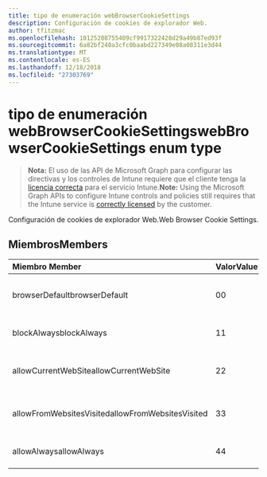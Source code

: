 ```yaml
---
title: tipo de enumeración webBrowserCookieSettings
description: Configuración de cookies de explorador Web.
author: tfitzmac
ms.openlocfilehash: 10125208755409cf9917322428d29a49b87ed93f
ms.sourcegitcommit: 6a82bf240a3cfc0baabd227349e08a08311e3d44
ms.translationtype: MT
ms.contentlocale: es-ES
ms.lasthandoff: 12/18/2018
ms.locfileid: "27303769"
---
```

# <a name="webbrowsercookiesettings-enum-type"></a><span data-ttu-id="f39bc-103">tipo de enumeración webBrowserCookieSettings</span><span class="sxs-lookup"><span data-stu-id="f39bc-103">webBrowserCookieSettings enum type</span></span>

> <span data-ttu-id="f39bc-104">**Nota:** El uso de las API de Microsoft Graph para configurar las directivas y los controles de Intune requiere que el cliente tenga la [licencia correcta](https://go.microsoft.com/fwlink/?linkid=839381) para el servicio Intune.</span><span class="sxs-lookup"><span data-stu-id="f39bc-104">**Note:** Using the Microsoft Graph APIs to configure Intune controls and policies still requires that the Intune service is [correctly licensed](https://go.microsoft.com/fwlink/?linkid=839381) by the customer.</span></span>

<span data-ttu-id="f39bc-105">Configuración de cookies de explorador Web.</span><span class="sxs-lookup"><span data-stu-id="f39bc-105">Web Browser Cookie Settings.</span></span>
## <a name="members"></a><span data-ttu-id="f39bc-106">Miembros</span><span class="sxs-lookup"><span data-stu-id="f39bc-106">Members</span></span>
|<span data-ttu-id="f39bc-107">Miembro	</span><span class="sxs-lookup"><span data-stu-id="f39bc-107">Member</span></span>|<span data-ttu-id="f39bc-108">Valor</span><span class="sxs-lookup"><span data-stu-id="f39bc-108">Value</span></span>|<span data-ttu-id="f39bc-109">Descripción</span><span class="sxs-lookup"><span data-stu-id="f39bc-109">Description</span></span>|
|:---|:---|:---|
|<span data-ttu-id="f39bc-110">browserDefault</span><span class="sxs-lookup"><span data-stu-id="f39bc-110">browserDefault</span></span>|<span data-ttu-id="f39bc-111">0</span><span class="sxs-lookup"><span data-stu-id="f39bc-111">0</span></span>|<span data-ttu-id="f39bc-112">Valor predeterminado de explorador, sin intención.</span><span class="sxs-lookup"><span data-stu-id="f39bc-112">Browser default value, no intent.</span></span>|
|<span data-ttu-id="f39bc-113">blockAlways</span><span class="sxs-lookup"><span data-stu-id="f39bc-113">blockAlways</span></span>|<span data-ttu-id="f39bc-114">1</span><span class="sxs-lookup"><span data-stu-id="f39bc-114">1</span></span>|<span data-ttu-id="f39bc-115">Bloquear siempre las cookies.</span><span class="sxs-lookup"><span data-stu-id="f39bc-115">Always block cookies.</span></span>|
|<span data-ttu-id="f39bc-116">allowCurrentWebSite</span><span class="sxs-lookup"><span data-stu-id="f39bc-116">allowCurrentWebSite</span></span>|<span data-ttu-id="f39bc-117">2</span><span class="sxs-lookup"><span data-stu-id="f39bc-117">2</span></span>|<span data-ttu-id="f39bc-118">Permitir que las cookies del sitio Web actual.</span><span class="sxs-lookup"><span data-stu-id="f39bc-118">Allow cookies from current Web site.</span></span>|
|<span data-ttu-id="f39bc-119">allowFromWebsitesVisited</span><span class="sxs-lookup"><span data-stu-id="f39bc-119">allowFromWebsitesVisited</span></span>|<span data-ttu-id="f39bc-120">3</span><span class="sxs-lookup"><span data-stu-id="f39bc-120">3</span></span>|<span data-ttu-id="f39bc-121">Permitir Cookies de sitios Web visitados.</span><span class="sxs-lookup"><span data-stu-id="f39bc-121">Allow Cookies from websites visited.</span></span>|
|<span data-ttu-id="f39bc-122">allowAlways</span><span class="sxs-lookup"><span data-stu-id="f39bc-122">allowAlways</span></span>|<span data-ttu-id="f39bc-123">4</span><span class="sxs-lookup"><span data-stu-id="f39bc-123">4</span></span>|<span data-ttu-id="f39bc-124">Permitir siempre cookies.</span><span class="sxs-lookup"><span data-stu-id="f39bc-124">Always allow cookies.</span></span>|



